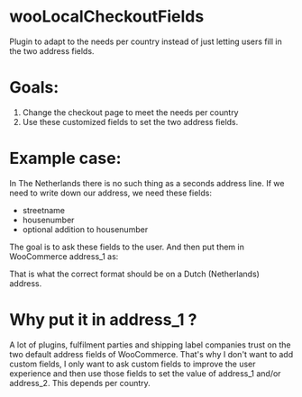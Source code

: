 # wooLocalCheckoutFields
Plugin to adapt to the needs per country instead of just letting users fill in the two address fields.

# Goals:
1. Change the checkout page to meet the needs per country
2. Use these customized fields to set the two address fields. 

# Example case:
In The Netherlands there is no such thing as a seconds address line. If we need to write down our address, we need these fields:
* streetname
* housenumber
* optional addition to housenumber

The goal is to ask these fields to the user. And then put them in WooCommerce address_1 as:
<streetname> <housenumber> <addition>

That is what the correct format should be on a Dutch (Netherlands) address. 

# Why put it in address_1 ?
A lot of plugins, fulfilment parties and shipping label companies trust on the two default address fields of WooCommerce. That's why I don't want to add custom fields, I only want to ask custom fields to improve the user experience and then use those fields to set the value of address_1 and/or address_2. This depends per country.
